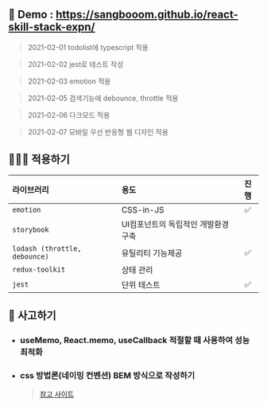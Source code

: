 ## 🚀 Demo : https://sangbooom.github.io/react-skill-stack-expn/
> 2021-02-01 todolist에 typescript 적용

> 2021-02-02 jest로 테스트 작성

> 2021-02-03 emotion 적용

> 2021-02-05 검색기능에 debounce, throttle 적용

> 2021-02-06 다크모드 적용

> 2021-02-07 모바일 우선 반응형 웹 디자인 적용
## 👨🏻‍💻 적용하기

| 라이브러리 | 용도 | 진행 |
|:---|:---|:---:|
| `emotion` | CSS-in-JS | ✅ |
| `storybook` | UI컴포넌트의 독립적인 개발환경 구축 |  |
| `lodash (throttle, debounce)` | 유틸리티 기능제공 | ✅ |
| `redux-toolkit` | 상태 관리 | |
| `jest` | 단위 테스트 | ✅ |

## 💭 사고하기
- ### useMemo, React.memo, useCallback 적절할 때 사용하여 성능 최적화
- ### css 방법론(네이밍 컨벤션) BEM 방식으로 작성하기

    > [참고 사이트](https://nykim.work/15)
